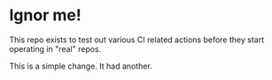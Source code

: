 # Ignor me!

This repo exists to test out various CI related actions before they start operating in "real" repos.


<!--

ponylang/action-testing@0.44.2

corral add github.com/ponylang/action-testing.git --version 0.44.2

other stuff

corral add github.com/ponylang/action-testing.git -v 0.44.2

-->

This is a simple change. It had another.

